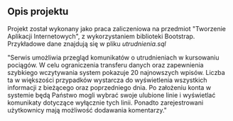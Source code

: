 ## Opis projektu

Projekt został wykonany jako praca zaliczeniowa na przedmiot "Tworzenie Aplikacji Internetowych", z wykorzystaniem biblioteki Bootstrap. Przykładowe dane znajdują się w pliku *utrudnienia.sql*

"Serwis umożliwia przegląd komunikatów o utrudnieniach w kursowaniu pociągów. W celu ograniczenia transferu danych oraz zapewnienia szybkiego wczytywania system pokazuje 20 najnowszych wpisów. Liczba ta w większości przypadków wystarcza do wyświetlenia wszystkich informacji z bieżącego oraz poprzedniego dnia. Po założeniu konta w systemie będą Państwo mogli wybrać swoje ulubione linie i wyświetlać komunikaty dotyczące wyłącznie tych linii. Ponadto zarejestrowani użytkownicy mają możliwość dodawania komentarzy."
